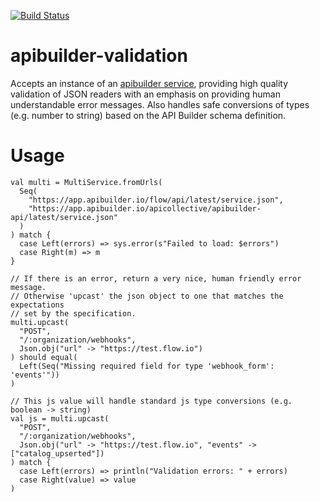 [![Build Status](https://travis-ci.org/apicollective/apibuilder-validation.svg?branch=master)](https://travis-ci.org/apicollective/apibuilder-validation)

# apibuilder-validation

Accepts an instance of an [apibuilder
service](https://app.apibuilder.io/apicollective/apibuilder-spec/latest),
providing high quality validation of JSON readers with an emphasis on
providing human understandable error messages. Also handles safe
conversions of types (e.g. number to string) based on the API Builder
schema definition.

# Usage

```
val multi = MultiService.fromUrls(
  Seq(
    "https://app.apibuilder.io/flow/api/latest/service.json",
    "https://app.apibuilder.io/apicollective/apibuilder-api/latest/service.json"
  )
) match {
  case Left(errors) => sys.error(s"Failed to load: $errors")
  case Right(m) => m
}

// If there is an error, return a very nice, human friendly error message.
// Otherwise 'upcast' the json object to one that matches the expectations
// set by the specification.
multi.upcast(
  "POST",
  "/:organization/webhooks",
  Json.obj("url" -> "https://test.flow.io")
) should equal(
  Left(Seq("Missing required field for type 'webhook_form': 'events'"))
)

// This js value will handle standard js type conversions (e.g. boolean -> string)
val js = multi.upcast(
  "POST",
  "/:organization/webhooks",
  Json.obj("url" -> "https://test.flow.io", "events" -> ["catalog_upserted"])
) match {
  case Left(errors) => println("Validation errors: " + errors)
  case Right(value) => value
)
```
